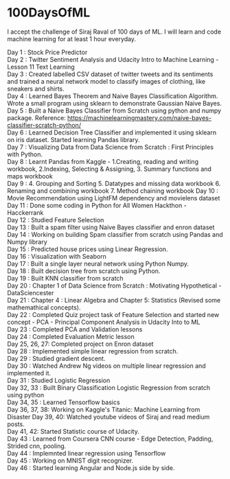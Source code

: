 # 100DaysOfML
I accept the challenge of Siraj Raval of 100 days of ML. I will learn and code machine learning for at least 1 hour everyday.

Day 1 : Stock Price Predictor <br />
Day 2 : Twitter Sentiment Analysis and Udacity Intro to Machine Learning - Lesson 11 Text Learning <br />
Day 3 : Created labelled CSV dataset of twitter tweets and its sentiments and trained a neural network model to classify images of clothing, like sneakers and shirts. <br />
Day 4 : Learned Bayes Theorem and Naive Bayes Classification Algorithm. Wrote a small program using sklearn to demonstrate Gaussian Naive Bayes. <br />
Day 5 : Built a Naive Bayes Classifier from Scratch using python and numpy package. Reference: https://machinelearningmastery.com/naive-bayes-classifier-scratch-python/ <br/>
Day 6 : Learned Decision Tree Classifier and implemented it using sklearn on iris dataset. Started learning Pandas library. <br />
Day 7 : Visualizing Data from Data Science from Scratch : First Principles with Python. <br />
Day 8 : Learnt Pandas from Kaggle - 
	1.Creating, reading and writing workbook, 
	2.Indexing, Selecting & Assigning, 
	3. Summary functions and maps workbook <br />
Day 9 : 4. Grouping and Sorting
		5. Datatypes and missing data workbook
		6. Renaming and combining workbook
		7. Method chaining workbook
Day 10 : Movie Recommendation using LightFM dependency and movielens dataset<br />
Day 11 : Done some coding in Python for All Women Hackthon - Hacckerrank<br />
Day 12 : Studied Feature Selection <br />
Day 13 : Built a spam filter using Naive Bayes classifier and enron dataset<br />
Day 14 : Working on building Spam classifier from scratch using Pandas and Numpy library<br />
Day 15 : Predicted house prices using Linear Regression.<br />
Day 16 : Visualization with Seaborn<br />
Day 17 : Built a single layer neural network using Python Numpy. <br />
Day 18 : Built decision tree from scratch using Python. <br />
Day 19 : Built KNN classifier from scratch <br />
Day 20 : Chapter 1 of Data Science from Scratch : Motivating Hypothetical - DataSciencester<br />
Day 21 : Chapter 4 : Linear Algebra and Chapter 5: Statistics (Revised some mathemathical concepts). <br />
Day 22 : Completed Quiz project task of Feature Selection and started new concept - PCA - Principal Component Analysis in Udacity Into to ML<br />
Day 23 : Completed PCA and Validation lessons  <br/>
Day 24 : Completed Evaluation Metric lesson <br/>
Day 25, 26, 27: Completed project on Enron dataset<br />
Day 28 : Implemented simple linear regression from scratch. <br/>
Day 29 : Studied gradient descent. <br />
Day 30 : Watched Andrew Ng videos on multiple linear regression and implemented it. <br />
Day 31 : Studied Logistic Regression<br/>
Day 32, 33 : Built Binary Classification Logistic Regression from scratch using python <br/>
Day 34, 35 : Learned Tensorflow basics<br />
Day 36, 37, 38: Working on Kaggle's Titanic: Machine Learning from Disaster
Day 39, 40: Watched youtube videos of Siraj and read medium posts.<br/>
Day 41, 42: Started Statistic course of Udacity.<br/>
Day 43 : Learned from Coursera CNN course - Edge Detection, Padding, Strided cnn, pooling.<br/>
Day 44 : Implemnted linear regression using Tensorflow<br/>
Day 45 : Working on MNIST digit recognizer.<br/>
Day 46 : Started learning Angular and Node.js side by side.
